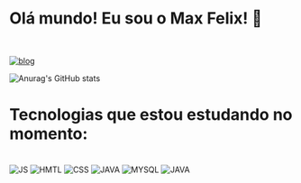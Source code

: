 ### <h1>Olá mundo! Eu sou o Max Felix! 🤞</h1>
<br/>

[![blog](https://img.shields.io/badge/LinkedIn-0077B5?style=for-the-badge&logo=linkedin&logoColor=white)](https://www.linkedin.com/in/maxfelixti/)

![Anurag's GitHub stats](https://github-readme-stats.vercel.app/api?username=devmaxfelix&show_icons=true&theme=dark)

## <h1> Tecnologias que estou estudando no momento:</h1>

<div style="display: inline_block"><br/>
    <img align="center" alt="JS" src="https://img.shields.io/badge/JavaScript-F7DF1E?style=for-the-badge&logo=javascript&logoColor=black"/> 
    <img align="center" alt="HMTL" src="https://img.shields.io/badge/HTML5-E34F26?style=for-the-badge&logo=html5&logoColor=white"/> 
    <img align="center" alt="CSS" src="https://img.shields.io/badge/CSS-239120?&style=for-the-badge&logo=css3&logoColor=white"/> 
    <img align="center" alt="JAVA" src="https://img.shields.io/badge/Java-ED8B00?style=for-the-badge&logo=java&logoColor=white/"> 
    <img align="center" alt="MYSQL" src="https://img.shields.io/badge/MySQL-00000F?style=for-the-badge&logo=mysql&logoColor=white"> 
   <img align="center" alt="JAVA" src="https://img.shields.io/badge/C-00599C?style=for-the-badge&logo=c&logoColor=white"> 
</div>
